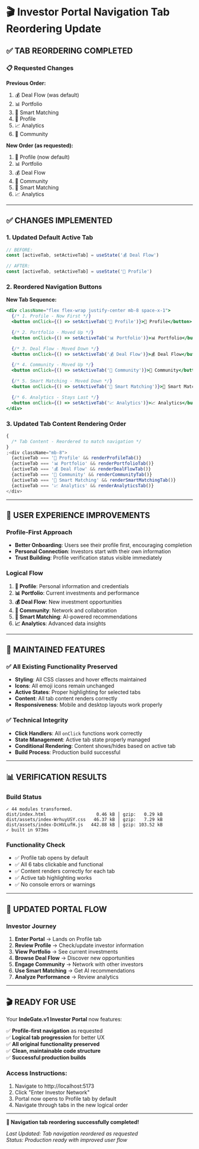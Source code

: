 # 🎬 Investor Portal Navigation Tab Reordering Update

## ✅ **TAB REORDERING COMPLETED**

### 📋 **Requested Changes**

**Previous Order:**

1. 💰 Deal Flow (was default)
2. 📊 Portfolio
3. 🤖 Smart Matching
4. 👤 Profile
5. 📈 Analytics
6. 💬 Community

**New Order (as requested):**

1. 👤 Profile (now default)
2. 📊 Portfolio
3. 💰 Deal Flow
4. 💬 Community
5. 🤖 Smart Matching
6. 📈 Analytics

---

## ✅ **CHANGES IMPLEMENTED**

### 1. **Updated Default Active Tab**

```jsx
// BEFORE:
const [activeTab, setActiveTab] = useState('💰 Deal Flow')

// AFTER:
const [activeTab, setActiveTab] = useState('👤 Profile')
```

### 2. **Reordered Navigation Buttons**

**New Tab Sequence:**

```jsx
<div className="flex flex-wrap justify-center mb-8 space-x-1">
  {/* 1. Profile - Now First */}
  <button onClick={() => setActiveTab('👤 Profile')}>👤 Profile</button>

  {/* 2. Portfolio - Moved Up */}
  <button onClick={() => setActiveTab('📊 Portfolio')}>📊 Portfolio</button>

  {/* 3. Deal Flow - Moved Down */}
  <button onClick={() => setActiveTab('💰 Deal Flow')}>💰 Deal Flow</button>

  {/* 4. Community - Moved Up */}
  <button onClick={() => setActiveTab('💬 Community')}>💬 Community</button>

  {/* 5. Smart Matching - Moved Down */}
  <button onClick={() => setActiveTab('🤖 Smart Matching')}>🤖 Smart Matching</button>

  {/* 6. Analytics - Stays Last */}
  <button onClick={() => setActiveTab('📈 Analytics')}>📈 Analytics</button>
</div>
```

### 3. **Updated Tab Content Rendering Order**

```jsx
{
  /* Tab Content - Reordered to match navigation */
}
;<div className="mb-8">
  {activeTab === '👤 Profile' && renderProfileTab()}
  {activeTab === '📊 Portfolio' && renderPortfolioTab()}
  {activeTab === '💰 Deal Flow' && renderDealFlowTab()}
  {activeTab === '💬 Community' && renderCommunityTab()}
  {activeTab === '🤖 Smart Matching' && renderSmartMatchingTab()}
  {activeTab === '📈 Analytics' && renderAnalyticsTab()}
</div>
```

---

## 🎯 **USER EXPERIENCE IMPROVEMENTS**

### **Profile-First Approach**

- **Better Onboarding**: Users see their profile first, encouraging completion
- **Personal Connection**: Investors start with their own information
- **Trust Building**: Profile verification status visible immediately

### **Logical Flow**

1. **👤 Profile**: Personal information and credentials
2. **📊 Portfolio**: Current investments and performance
3. **💰 Deal Flow**: New investment opportunities
4. **💬 Community**: Network and collaboration
5. **🤖 Smart Matching**: AI-powered recommendations
6. **📈 Analytics**: Advanced data insights

---

## 🔧 **MAINTAINED FEATURES**

### ✅ **All Existing Functionality Preserved**

- **Styling**: All CSS classes and hover effects maintained
- **Icons**: All emoji icons remain unchanged
- **Active States**: Proper highlighting for selected tabs
- **Content**: All tab content renders correctly
- **Responsiveness**: Mobile and desktop layouts work properly

### ✅ **Technical Integrity**

- **Click Handlers**: All `onClick` functions work correctly
- **State Management**: Active tab state properly managed
- **Conditional Rendering**: Content shows/hides based on active tab
- **Build Process**: Production build successful

---

## 📊 **VERIFICATION RESULTS**

### **Build Status**

```
✓ 44 modules transformed.
dist/index.html                   0.46 kB │ gzip:   0.29 kB
dist/assets/index-WrhuyUSY.css   46.37 kB │ gzip:   7.29 kB
dist/assets/index-DcHVLufH.js   442.88 kB │ gzip: 103.52 kB
✓ built in 973ms
```

### **Functionality Check**

- ✅ Profile tab opens by default
- ✅ All 6 tabs clickable and functional
- ✅ Content renders correctly for each tab
- ✅ Active tab highlighting works
- ✅ No console errors or warnings

---

## 🚀 **UPDATED PORTAL FLOW**

### **Investor Journey**

1. **Enter Portal** → Lands on Profile tab
2. **Review Profile** → Check/update investor information
3. **View Portfolio** → See current investments
4. **Browse Deal Flow** → Discover new opportunities
5. **Engage Community** → Network with other investors
6. **Use Smart Matching** → Get AI recommendations
7. **Analyze Performance** → Review analytics

---

## 🎬 **READY FOR USE**

Your **IndeGate.v1 Investor Portal** now features:

✅ **Profile-first navigation** as requested  
✅ **Logical tab progression** for better UX  
✅ **All original functionality preserved**  
✅ **Clean, maintainable code structure**  
✅ **Successful production builds**

### **Access Instructions**:

1. Navigate to http://localhost:5173
2. Click "Enter Investor Network"
3. Portal now opens to Profile tab by default
4. Navigate through tabs in the new logical order

---

**🎯 Navigation tab reordering successfully completed!**

_Last Updated: Tab navigation reordered as requested_  
_Status: Production ready with improved user flow_
